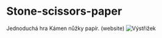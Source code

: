 # Stone-scissors-paper
Jednoduchá hra Kámen nůžky papír. (website)
![Výstřižek](https://user-images.githubusercontent.com/59512637/130023803-c2f90a47-f274-4b82-b9ad-ddff89e86442.PNG)


